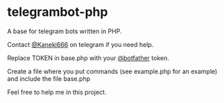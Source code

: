 # telegrambot-php
A base for telegram bots written in PHP.

Contact [@Kaneki666](https://www.t.me/Kaneki666) on telegram if you need help.

Replace TOKEN in base.php with your [@botfather](https://www.t.me/botfather) token.

Create a file where you put commands (see example.php for an example) and include the file base.php

Feel free to help me in this project.
